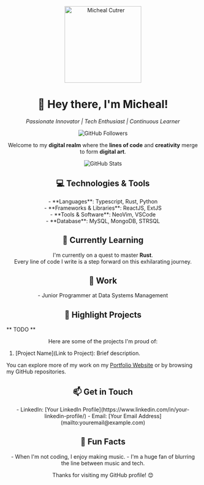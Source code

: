 <!-- Header -->
<p align="center">
  <img src="your-profile-image-url" alt="Micheal Cutrer" width="200" height="200" />
</p>

<h1 align="center">👋 Hey there, I'm Micheal!</h1>

<p align="center">
  <em>Passionate Innovator | Tech Enthusiast | Continuous Learner</em>
</p>

<!-- Badges -->
<p align="center">
  <img src="https://img.shields.io/github/followers/Mcutrer5?style=social" alt="GitHub Followers" />
</p>

<!-- Introduction -->
<p align="center">
  Welcome to my <strong>digital realm</strong> where the <strong>lines of code</strong> and <strong>creativity</strong> merge to form <strong>digital art</strong>.
</p>

<!-- Stats -->
<p align="center">
  <img src="https://github-readme-stats.vercel.app/api?username=Mcutrer5&show_icons=true&theme=radical" alt="GitHub Stats" />
</p>

<!-- Technologies -->
<h2 align="center">💻 Technologies & Tools</h2>

<p align="center">
  <!-- Add your favorite programming languages, frameworks, and tools here -->
  - **Languages**: Typescript, Rust, Python <br/>
  - **Frameworks & Libraries**: ReactJS, ExtJS <br/>
  - **Tools & Software**: NeoVim, VSCode<br/>
  - **Database**: MySQL, MongoDB, STRSQL
</p>

<!-- Learning -->
<h2 align="center">🌱 Currently Learning</h2>

<p align="center">
  I'm currently on a quest to master <strong>Rust</strong>.<br />
  Every line of code I write is a step forward on this exhilarating journey.
</p>

<!-- Work -->
<h2 align="center">💼 Work</h2>

<p align="center">
  - Junior Programmer at Data Systems Management
</p>

<!-- Highlight Projects -->
<h2 align="center">🌟 Highlight Projects</h2>
** TODO **

<p align="center">
  Here are some of the projects I'm proud of:

  1. [Project Name](Link to Project): Brief description.

  You can explore more of my work on my [Portfolio Website](https://mcutrer5.github.io) or by browsing my GitHub repositories.
</p>

<!-- Contact -->
<h2 align="center">📫 Get in Touch</h2>

<p align="center">
  - LinkedIn: [Your LinkedIn Profile](https://www.linkedin.com/in/your-linkedin-profile/)
  - Email: [Your Email Address](mailto:youremail@example.com)
</p>

<!-- Fun Facts -->
<h2 align="center">🚀 Fun Facts</h2>

<p align="center">
  - When I'm not coding, I enjoy making music.
  - I'm a huge fan of blurring the line between music and tech.
</p>

<!-- Footer -->
<p align="center">
  Thanks for visiting my GitHub profile! 😊
</p>
